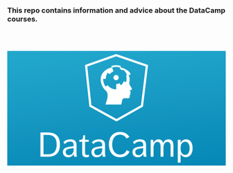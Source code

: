 ### This repo contains information and advice about the DataCamp courses.

<br> <br>

![](https://raw.githubusercontent.com/iese-bad/datacamp-courses/master/datacamp.png)
